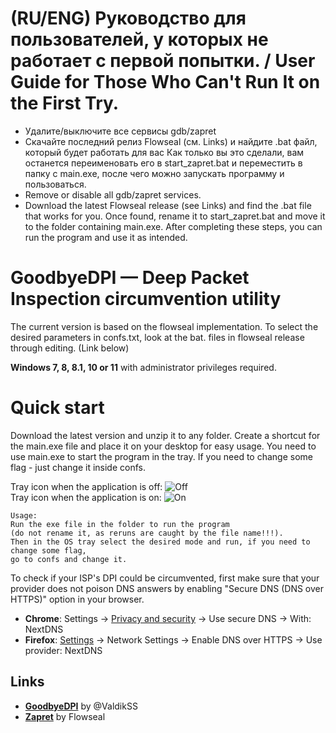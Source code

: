# (RU/ENG) Руководство для пользователей, у которых не работает с первой попытки. / User Guide for Those Who Can't Run It on the First Try.
- Удалите/выключите все сервисы gdb/zapret
- Скачайте последний релиз Flowseal (cм. Links) и найдите .bat файл, который будет работать для вас
Как только вы это сделали, вам останется переименовать его в start_zapret.bat и переместить в папку с main.exe, после чего можно запускать программу и пользоваться. 
- Remove or disable all gdb/zapret services.
- Download the latest Flowseal release (see Links) and find the .bat file that works for you.
Once found, rename it to start_zapret.bat and move it to the folder containing main.exe. After completing these steps, you can run the program and use it as intended.

GoodbyeDPI — Deep Packet Inspection circumvention utility
=========================
The current version is based on the flowseal implementation.
To select the desired parameters in confs.txt, look at the bat. files in flowseal release through editing. (Link below)

**Windows 7, 8, 8.1, 10 or 11** with administrator privileges required.

# Quick start

Download the latest version and unzip it to any folder. Create a shortcut for the main.exe file and place it on your desktop for easy usage.
You need to use main.exe to start the program in the tray.
If you need to change some flag  - just change it inside confs.

Tray icon when the application is off:
![Off](src_Tray/icons/icon-off.jpg) <br>
Tray icon when the application is on:
![On](src_Tray/icons/icon-on.png)

```
Usage:
Run the exe file in the folder to run the program 
(do not rename it, as reruns are caught by the file name!!!).
Then in the OS tray select the desired mode and run, if you need to change some flag,
go to confs and change it.
```

To check if your ISP's DPI could be circumvented, first make sure that your provider does not poison DNS answers by enabling "Secure DNS (DNS over HTTPS)" option in your browser.

* **Chrome**: Settings → [Privacy and security](chrome://settings/security) → Use secure DNS → With: NextDNS
* **Firefox**: [Settings](about:preferences) → Network Settings → Enable DNS over HTTPS → Use provider: NextDNS

## Links
- **[GoodbyeDPI](https://github.com/ValdikSS/GoodbyeDPI/)** by @ValdikSS
- **[Zapret](https://github.com/Flowseal/zapret-discord-youtube)** by Flowseal

